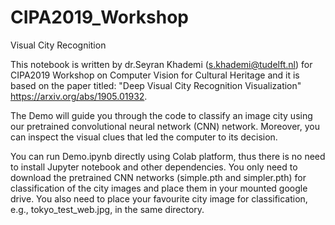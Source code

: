 # CIPA2019_Workshop
Visual City Recognition 

This notebook is written by dr.Seyran Khademi (s.khademi@tudelft.nl) for CIPA2019 Workshop on Computer Vision for Cultural Heritage and it is based on the paper titled: "Deep Visual City Recognition Visualization" https://arxiv.org/abs/1905.01932.

The Demo will guide you through the code to classify an image city using our pretrained convolutional neural network (CNN) network. Moreover, you can inspect the visual clues that led the computer to its decision. 

You can run Demo.ipynb directly using Colab platform, thus there is no need to install Jupyter notebook and other dependencies.  You only need to download the pretrained CNN networks (simple.pth and simpler.pth) for classification of the city images and place them in your mounted google drive. You also need to place your favourite city image for classification, e.g., tokyo_test_web.jpg, in the same directory. 
